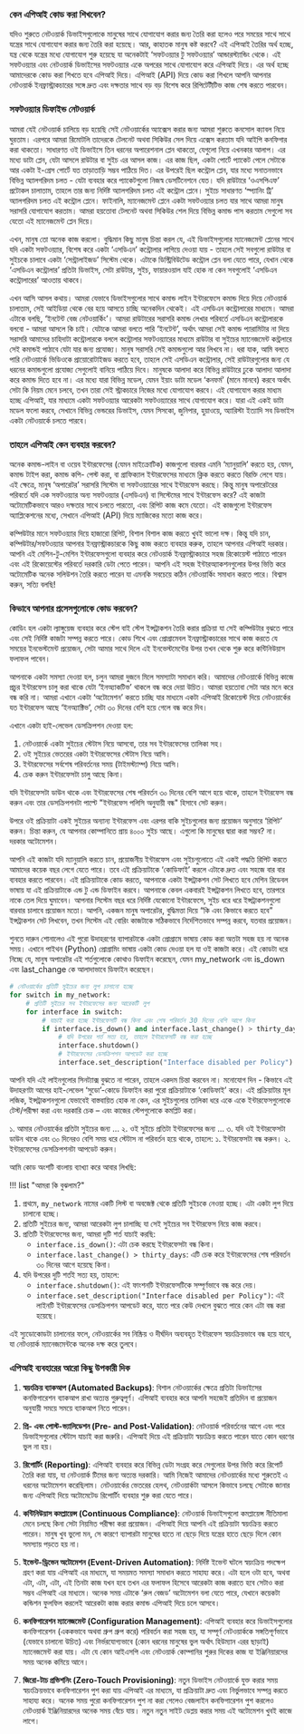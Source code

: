 ### কেন এপিআই কোড করা শিখবেন?

যদিও শুরুতে নেটওয়ার্ক ডিভাইসগুলোকে মানুষের সাথে যোগাযোগ করার জন্য তৈরি করা হলেও পরে সময়ের সাথে সাথে যন্ত্রের সাথে যোগাযোগ করার জন্য তৈরি করা হয়েছে। আর, কাহাতক মানুষ কষ্ট করবে? এই এপিআই তৈরির অর্থ হচ্ছে, যন্ত্র থেকে যন্ত্রের মধ্যে যোগাযোগ শুরু হয়েছে যা অনেকটাই ‘সফটওয়্যার টু সফটওয়্যার’ আন্ডারস্ট্যান্ডিং থেকে। এই সফটওয়্যার এবং নেটওয়ার্ক ডিভাইসের সফটওয়্যার একে অপরের সাথে যোগাযোগ  করে এপিআই দিয়ে।  এর অর্থ হচ্ছে আমাদেরকে কোড করা শিখতে হবে এপিআই দিয়ে। এপিআই (API) দিয়ে কোড করা শিখলে আপনি আপনার নেটওয়ার্ক ইনফ্রাস্ট্রাকচারের সঙ্গে দ্রুত এবং দক্ষতার সাথে বড় বড় বিশেষ করে রিপিটেটীটিভ কাজ শেষ করতে পারবেন। 

### সফটওয়্যার ডিফাইন্ড নেটওয়ার্ক 

আমরা যেই নেটওয়ার্ক চালিয়ে বড় হয়েছি সেই নেটওয়ার্কের অ্যাক্সেস করার জন্য আমরা শুরুতে কনসোল ক্যাবল নিয়ে ঘুরতাম। এরপরে আমরা রিমোটলি তাদেরকে টেলনেট অথবা সিকিউর সেল দিয়ে এক্সেস করতাম যদি আইপি কনফিগার করা থাকতো। সাধারণত ওই ডিভাইসে তিন ধরনের অপারেশনাল প্লেন থাকতো, যেগুলো নিয়ে এখনকার আলাপ। এর মধ্যে ডাটা প্লেন, যেটা আসলে রাউটার বা সুইচ এর আসল কাজ। এর কাজ ছিল, একটা পোর্টে প্যাকেট পেলে সেটাকে আর একটা ই-গ্রেস পোর্টে যত তাড়াতাড়ি সম্ভব পাঠিয়ে দিত। এর উপরেই ছিল কন্ট্রোল প্লেন, যার মধ্যে সনাতনভাবে বিভিন্ন অ্যালগরিদম চলত - যেটা ব্যবহার করে প্যাকেটগুলো নিজস্ব ডেসটিনেশনে যেত। যদি রাউটারে ‘ওএসপিএফ’ প্রটোকল চালাতাম, তাহলে তার জন্য নির্দিষ্ট অ্যালগরিদম চলত এই কন্ট্রোল প্লেনে। সুইচে সাধারণত ‘স্প্যানিং ট্রি’ অ্যালগরিদম চলত এই কন্ট্রোল প্লেনে। ফাইনালি, ম্যানেজমেন্ট প্লেনে একটা সফটওয়্যার চলত যার সাথে আমরা মানুষ সরাসরি যোগাযোগ করতাম। আমরা হয়তোবা টেলনেট অথবা সিকিউর শেল দিয়ে বিভিন্ন কমান্ড পাস করতাম সেগুলো সব যেতো এই ম্যানেজমেন্ট প্লেন দিয়ে। 

এখন, মানুষ তো অনেক কাজ করলো। বুদ্ধিমান কিছু মানুষ চিন্তা করল যে, এই ডিভাইসগুলোর ম্যানেজমেন্ট প্লেনের সাথে যদি একটা সফটওয়্যার, বিশেষ করে একটা ‘এসডিএন’ কন্ট্রোলার লাগিয়ে দেওয়া যায় - তাহলে সেই সবগুলো রাউটার বা সুইচকে চালাবে একটা ‘সেন্ট্রালাইজড’ সিস্টেম থেকে। এটাকে ডিস্ট্রিবিউটেড কন্ট্রোল প্লেন বলা যেতে পারে, যেখান থেকে ‘এসডিএন কন্ট্রোলার’ প্রতিটা ডিভাইস, সেটা রাউটার, সুইচ, ফায়ারওয়াল যাই হোক না কেন সবগুলোই ‘এসডিএন কন্ট্রোলারের’ আওতায় থাকবে। 

এখন আসি আসল কথায়। আমরা যেভাবে ডিভাইসগুলোর সাথে কমান্ড লাইন ইন্টারফেসে কমান্ড দিয়ে দিয়ে নেটওয়ার্ক চালাতাম, সেই আইডিয়া থেকে বের হয়ে আসতে চাচ্ছি অনেকদিন থেকেই। এই এসডিএন কন্ট্রোলারের মাধ্যমে। আমরা এটাকে বলছি, ‘ইনটেন্ট বেজ নেটওয়ার্কিং’। আমরা রাউটারের সরাসরি কমান্ড লেখার পরিবর্তে এসডিএন কন্ট্রোলারকে বলবো - আমরা আসলে কি চাই। যেটাকে আমরা বলতে পারি ‘ইনটেন্ট’, অর্থাৎ আমরা সেই কমান্ড প্যারামিটার না দিয়ে সরাসরি আমাদের চাহিদাটা কন্ট্রোলারকে বললে কন্ট্রোলার সফটওয়্যারের মাধ্যমে রাউটার বা সুইচের ম্যানেজমেন্ট কন্ট্রলারে সেই কমান্ডই পাঠাবে যেটা যার জন্য প্রযোজ্য। মানুষ সরাসরি সেই কমান্ডগুলো আর লিখবে না। ধরা যাক, আমি বলতে পারি নেটওয়ার্কে ভিডিওকে প্রায়োরোটাইজড করতে হবে, তাহলে সেই এসডিএন কন্ট্রোলার, সেই রাউটারগুলোর জন্য যে ধরনের কমান্ডগুলো প্রযোজ্য সেগুলোই বানিয়ে পাঠিয়ে দিবে। মানুষকে আলাদা করে বিভিন্ন রাউটারে ঢুকে আলাদা আলাদা করে কমান্ড দিতে হবে না। এর মধ্যে যারা বিভিন্ন মডেল, যেমন ইয়াং ডাটা মডেল ‘কনফর্ম’ (মানে মানবে) করবে অর্থাৎ সেটা কি নিয়ম মেনে চলবে, তখন তারা সেই স্ট্রাকচারে নিজের মধ্যে যোগাযোগ করবে। এই যোগাযোগ করার মাধ্যম হচ্ছে এপিআই, যার মাধ্যমে একটা সফটওয়্যার আরেকটা সফটওয়্যারের সাথে যোগাযোগ করে। যারা এই একই ডাটা মডেল ফলো করবে, সেখানে বিভিন্ন ভেন্ডরের ডিভাইস, যেমন সিসকো, জুনিপার, হুয়াওয়ে, অ্যারিস্টা ইত্যাদি সব ডিভাইস একটা নেটওয়ার্কে চলতে পারবে। 

### তাহলে এপিআই কেন ব্যবহার করবেন?

অনেক কমান্ড-লাইন বা ওয়েব ইন্টারফেসের (যেমন মাইক্রোটিক) কাজগুলো বারবার এমনি ‘ম্যানুয়ালি’ করতে হয়, যেমন, কমান্ড টাইপ করা, কমান্ড কপি- পেস্ট করা, বা গ্রাফিক্যাল ইন্টারফেসের মাধ্যমে ক্লিক করতে করতে বিরক্তি লেগে যায়। এই ক্ষেত্রে, মানুষ ‘অপারেটর’ সরাসরি সিস্টেম বা সফটওয়্যারের সাথে ইন্টারফেস করছে। কিন্তু মানুষ অপারেটরের পরিবর্তে যদি এক সফটওয়্যার অন্য সফটওয়্যার (এসডিএন) বা সিস্টেমের সাথে ইন্টারফেস করে? এই কাজটা অটোমেটিকভাবে আরও দক্ষতার সাথে চলতে পারতো, এবং রিপিট কাজ কমে যেতো। এই কাজগুলো ইন্টারফেস অ্যাপ্লিকেশনের মধ্যে, সেখানে এপিআই (API) দিয়ে ম্যাজিকের মতো কাজ করে।

কম্পিউটার মানে সফটওয়্যার দিয়ে হাজারো রিপিট, বিশাল বিশাল কাজ করতে খুবই ভালো দক্ষ। কিন্তু যদি চান, কম্পিউটার/সফটওয়্যার আপনার ইনফ্রাস্ট্রাকচারকে কিছু কাজ করতে ব্যবহার করুক, তাহলে আপনার এপিআই দরকার। আপনি এই মেশিন-টু-মেশিন ইন্টারফেসগুলো ব্যবহার করে নেটওয়ার্ক ইনফ্রাস্ট্রাকচারে সহজ রিকোয়েস্ট পাঠাতে পারেন এবং এই রিকোয়েস্টের পরিবর্তে দরকারি ডেটা পেতে পারেন। আপনি এই সহজ ইন্টারঅ্যাকশনগুলোর উপর ভিত্তি করে অটোমেটিক অনেক সলিউশন তৈরি করতে পারেন যা এমনকি সবচেয়ে কঠিন নেটওয়ার্কিং সমাধান করতে পারে। বিশ্বাস করুন, সত্যি বলছি!

### কিভাবে আপনার প্রসেসগুলোকে কোড করবেন?

কোডিং হল একটা ল্যাঙ্গুয়েজ ব্যবহার করে স্টেপ বাই স্টেপ ইন্সট্রাকশন তৈরি করার প্রক্রিয়া যা সেই কম্পিউটার বুঝতে পারে এবং সেই নির্দিষ্ট কাজটা সম্পন্ন করতে পারে। কোড শিখে এবং প্রোগ্রামেবল ইনফ্রাস্ট্রাকচারের সাথে কাজ করতে যে সময়ের ইনভেস্টমেন্ট প্রয়োজন, সেটা আমার সাথে দিলে এই ইনভেস্টমেন্টের উপর তখন থেকে শুরু করে কন্টিনিউয়াস ফলাফল পাবেন।

আপনাকে একটা সমস্যা দেওয়া হল, চলুন আমরা দুজনে মিলে সমস্যাটা সমাধান করি। আমাদের নেটওয়ার্কে বিভিন্ন কাজে প্রচুর ইন্টারফেস চালু করা থাকে যেটা ‘ইনঅ্যাকটিভ’ থাকলে বন্ধ করে দেয়া উচিত।  আমরা হয়তোবা সেটা আর মনে করে বন্ধ করি না।  আমরা এখানে একটা ‘অটোমেশন’ করতে চাচ্ছি যার মাধ্যমে একটা এপিআই রিকোয়েস্ট দিয়ে নেটওয়ার্কের যত ইন্টারফেস আছে ‘ইনঅ্যাক্টিভ’, সেটা ৩০ দিনের বেশি হয়ে গেলে বন্ধ করে দিব। 

এখানে একটা হাই-লেভেল ডেসক্রিপশন দেওয়া হল:

1. নেটওয়ার্কে একটা সুইচের স্টেটাস নিয়ে আসবো, তার সব ইন্টারফেসের তালিকা সহ।
2. ওই সুইচের ভেতরের একটা ইন্টারফেসের স্টেটাস নিয়ে আসি।
3. ইন্টারফেসের সর্বশেষ পরিবর্তনের সময় (টাইমস্ট্যাম্প) নিয়ে আসি।
4. চেক করুন ইন্টারফেসটা চালু আছে কিনা।

যদি ইন্টারফেসটা ডাউন থাকে এবং ইন্টারফেসের শেষ পরিবর্তন ৩০ দিনের বেশি আগে হয়ে থাকে, তাহলে ইন্টারফেস বন্ধ করুন এবং তার ডেসক্রিপশনটা পাল্টে "ইন্টারফেস পলিসি অনুযায়ী বন্ধ" হিসাবে সেট করুন।

উপরে ওই প্রক্রিয়াটা একই সুইচের অন্যান্য ইন্টারফেস এবং এরপর বাকি সুইচগুলোর জন্য প্রয়োজন অনুসারে ‘রিপিট’ করুন। চিন্তা করুন, যে আপনার কোম্পানিতে প্রায় ৪০০০ সুইচ আছে। এগুলো কি মানুষের দ্বারা করা সম্ভব? না। দরকার অটোমেশন। 

আপনি এই কাজটা যদি ম্যানুয়ালি করতে চান, প্রয়োজনীয় ইন্টারফেস এবং সুইচগুলোতে এই একই পদ্ধতি রিপিট করতে আমাদের কয়েক বছর লেগে যেতে পারে। তবে এই প্রক্রিয়াটাকে ‘কোডিফাই’ করলে এটাকে দ্রুত এবং সহজে বার বার ব্যবহার করতে পারবেন। এই প্রক্রিয়াটাকে কোড করতে, আপনাকে একটা ইন্সট্রাকশন সেট লিখতে হবে মেশিন রিডেবল ভাষায় যা এই প্রক্রিয়াটাকে এন্ড টু এন্ড ডিফাইন করবে। আপনাকে কেবল একবারই ইন্সট্রাকশন লিখতে হবে, তারপরে নাকে তেল দিয়ে ঘুমাবেন। আপনার সিস্টেম বছর ধরে নির্দিষ্ট যেকোনো ইন্টারফেসে, সুইচ ধরে ধরে ইন্সট্রাকশনগুলো বারবার চালাবে প্রয়োজন মতো। আপনি, একজন মানুষ অপারেটর, বুদ্ধিমত্তা দিয়ে “কি এবং কিভাবে করতে হবে” ইন্সট্রাকশন সেট লিখবেন, তখন সিস্টেম এই বোরিং কাজটাকে সঠিকভাবে নির্দেশিতভাবে সম্পন্ন করবে, যতবার প্রয়োজন।

শুনতে দারুন শোনালেও এই পুরো উদাহরণের ব্যাপারটাকে একটা প্রোগ্রামে ভাষায় কোড করা অতটা সহজ হয় না অনেক সময়।  এখানে পাইথন (Python) প্রোগ্রামিং ভাষায় একটা কোড দেওয়া হল যা ওই কাজটা করে। এই কোডটা ধরে নিচ্ছে যে, মানুষ অপারেটর এই শর্তগুলোকে কোথাও ডিফাইন করেছেন, যেমন my_network এবং is_down এবং last_change কে আলাদাভাবে ডিফাইন করেছেন।

```python
# নেটওয়ার্কের প্রতিটি সুইচের জন্য লুপ চালানো হচ্ছে
for switch in my_network:
    # প্রতিটি সুইচের সব ইন্টারফেসের জন্য আরেকটি লুপ
    for interface in switch:
        # যাচাই করা হচ্ছে ইন্টারফেসটি বন্ধ কিনা এবং শেষ পরিবর্তন 30 দিনের বেশি আগে কিনা
        if interface.is_down() and interface.last_change() > thirty_days:
            # যদি উপরের শর্ত সত্য হয়, তাহলে ইন্টারফেসটি বন্ধ করা হচ্ছে
            interface.shutdown()
            # ইন্টারফেসের ডেসক্রিপশন আপডেট করা হচ্ছে
            interface.set_description("Interface disabled per Policy")
```

আপনি যদি এই লাইনগুলোর সিনট্যাক্স বুঝতে না পারেন, তাহলে একদম চিন্তা করবেন না। মনোযোগ দিন - কিভাবে এই উদাহরণটা আগের হাই-লেভেল ‘সুডো’-কোডে ডিফাইন করা পুরো প্রক্রিয়াটাকে ‘কোডিফাই’ করে। এই প্রক্রিয়াটার মূল লজিক, ইন্সট্রাকশনগুলো যেভাবেই বাস্তবায়িত হোক না কেন, এর সুইচগুলোর তালিকা ধরে একে একে ইন্টারফেসগুলোকে টেস্ট/পরীক্ষা করা এবং দরকারি চেক – এবং কাজের স্টেপগুলোকে কমপ্লিট করা।

১. আমার নেটওয়ার্কের প্রতিটা সুইচের জন্য ...
২. ওই সুইচে প্রতিটা ইন্টারফেসের জন্য ...
৩. যদি ওই ইন্টারফেসটা ডাউন থাকে এবং ৩০ দিনেরও বেশি সময় ধরে স্টেটাস না পরিবর্তন  হয়ে থাকে, তাহলে:
১. ইন্টারফেসটা বন্ধ করুন।
২. ইন্টারফেসের ডেসক্রিপশনটা আপডেট করুন।

আমি কোড অংশটি বাংলায় ব্যাখ্যা করে আবার লিখছি:

!!! list "আমরা কি বুঝলাম?"
1. প্রথমে, `my_network` নামের একটি লিস্ট বা অবজেক্ট থেকে প্রতিটি সুইচকে নেওয়া হচ্ছে। এটা একটা লুপ দিয়ে চালানো হচ্ছে।
2. প্রতিটি সুইচের জন্য, আমরা আরেকটা লুপ চালাচ্ছি যা সেই সুইচের সব ইন্টারফেস নিয়ে কাজ করবে।
3. প্রতিটি ইন্টারফেসের জন্য, আমরা দুটি শর্ত যাচাই করছি:
   - `interface.is_down()`: এটা চেক করছে ইন্টারফেসটা বন্ধ কিনা।
   - `interface.last_change() > thirty_days`: এটি চেক করে ইন্টারফেসের শেষ পরিবর্তন ৩০ দিনের আগে হয়েছে কিনা।
4. যদি উপরের দুটি শর্তই সত্য হয়, তাহলে:
   - `interface.shutdown()`: এই ফাংশনটি ইন্টারফেসটিকে সম্পূর্ণভাবে বন্ধ করে দেয়।
   - `interface.set_description("Interface disabled per Policy")`: এই লাইনটি ইন্টারফেসের ডেসক্রিপশন আপডেট করে, যাতে পরে কেউ দেখলে বুঝতে পারে কেন এটা বন্ধ করা হয়েছে।

এই স্যুডোকোডটা চালানোর ফলে, নেটওয়ার্কের সব নিষ্ক্রিয় ও দীর্ঘদিন অব্যবহৃত ইন্টারফেস স্বয়ংক্রিয়ভাবে বন্ধ হয়ে যাবে, যা নেটওয়ার্ক ম্যানেজমেন্টকে অনেক দক্ষ করে তুলবে।


### এপিআই ব্যবহারের আরো কিছু উপকারী দিক

1. **স্বয়ংক্রিয় ব্যাকআপ (Automated Backups)**: বিশাল নেটওয়ার্কের ক্ষেত্রে প্রতিটা ডিভাইসের কনফিগারেশন ব্যাকআপ রাখা অত্যন্ত গুরুত্বপূর্ণ। এপিআই ব্যবহার করে আপনি সহজেই প্রতিদিন বা প্রয়োজন অনুযায়ী সময়ে সময়ে ব্যাকআপ নিতে পারেন।

2. **প্রি- এবং পোস্ট-ভ্যালিডেশন (Pre- and Post-Validation)**: নেটওয়ার্ক পরিবর্তনের আগে এবং পরে ডিভাইসগুলোর স্টেটাস যাচাই করা জরুরি। এপিআই দিয়ে এই প্রক্রিয়াটা স্বয়ংক্রিয় করতে পারেন যাতে কোন ধরণের ভুল না হয়। 

3. **রিপোর্টিং (Reporting)**: এপিআই ব্যবহার করে বিভিন্ন ডেটা সংগ্রহ করে সেগুলোর উপর ভিত্তি করে রিপোর্ট তৈরি করা যায়, যা নেটওয়ার্ক টিমের জন্য অত্যন্ত দরকারি। আমি নিজেই আমাদের নেটওয়ার্কের মধ্যে শুরুতেই এ ধরনের অটোমেশন করেছিলাম। নেটওয়ার্কের ভেতরের হেলথ, নেটওয়ার্কটা আসলে কিভাবে চলছে সেটাকে জানার জন্য এপিআই দিয়ে অটোমেটেড রিপোর্টিং ব্যবহার শুরু করা যেতে পারে। 

4. **কন্টিনিউয়াস কমপ্লায়েন্স (Continuous Compliance)**: নেটওয়ার্ক ডিভাইসগুলো কমপ্লায়েন্স নীতিমালা মেনে চলছে কিনা সেটা নিয়মিত পরীক্ষা করা প্রয়োজন। এপিআই দিয়ে আপনি এই প্রক্রিয়াটা স্বয়ংক্রিয় করতে পারেন। মানুষ খুব ভুলো মন,  সে কারণে ব্যাপারটা মানুষের হাতে না ছেড়ে দিয়ে যন্ত্রের হাতে ছেড়ে দিলে কোন সমস্যায় পড়তে হয় না। 

5. **ইভেন্ট-ড্রিভেন অটোমেশন (Event-Driven Automation)**: নির্দিষ্ট ইভেন্ট ঘটলে স্বয়ংক্রিয় পদক্ষেপ গ্রহণ করা যায় এপিআই এর মাধ্যমে, যা সময়মত সমস্যা সমাধান করতে সাহায্য করে। এটা হলে ওটা হবে, অথবা এটা, এটা, এটা, এই তিনটা কাজ যখন হবে তখন এর ফলাফল হিসেবে আরেকটা কাজ করাতে হবে সেটাও করা সম্ভব এপিআই এর মাধ্যমে। অনেক সময় এটাকে ‘রুল বেজড’ অটোমেশন বলা যেতে পারে, যেখানে কয়েকটা কন্ডিশন ফুলফিল করলেই আরেকটা কাজ করার কমান্ড এপিআই দিয়ে চলে আসবে।

6. **কনফিগারেশন ম্যানেজমেন্ট (Configuration Management)**: এপিআই ব্যবহার করে ডিভাইসগুলোর কনফিগারেশন (এককভাবে অথবা গ্রুপ গ্রুপ করে) পরিবর্তন করা সহজ হয়, যা সম্পূর্ণ নেটওয়ার্ককে সঙ্গতিপূর্ণভাবে (যেভাবে চালানো উচিত) এবং নির্ভরযোগ্যভাবে (কোন ধরনের মানুষের ভুল অর্থাৎ হিউম্যান এরর ছাড়াই) ম্যানেজমেন্ট করা যায়। এটা যে কোন আইএসপি এবং নেটওয়ার্ক কোম্পানির শুরুর দিকের কাজ যা ইঞ্জিনিয়ারদের সময় অনেক কমিয়ে আনে।

7. **জিরো-টাচ প্রভিশনিং (Zero-Touch Provisioning)**: নতুন ডিভাইস নেটওয়ার্কে যুক্ত করার সময় স্বয়ংক্রিয়ভাবে কনফিগারেশন পুশ করা যায় এপিআই এর মাধ্যমে, যা প্রক্রিয়াটা দ্রুত এবং নির্ভুলভাবে সম্পন্ন করতে সাহায্য করে। অনেক সময় পুরো কনফিগারেশন পুশ না করা গেলেও বেজলাইন কনফিগারেশন পুশ করলেও নেটওয়ার্ক ইঞ্জিনিয়ারদের অনেক সময় বেঁচে যায়। নতুন নতুন সাইট ডেপ্লয় করার সময় এই অটোমেশন খুবই কাজে লাগে। 
